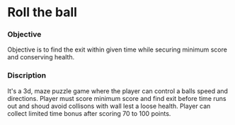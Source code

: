 # Roll the ball
<h3>Objective</h3>
Objective is to find the exit within given time while securing minimum score and conserving health.
<h3>Discription</h3>
It's a 3d, maze puzzle game where the player can control a balls speed and directions. Player must score minimum score and find exit before time runs out and shoud avoid collisons with wall lest a loose health. Player can collect limited time bonus after scoring 70 to 100 points.</br>


